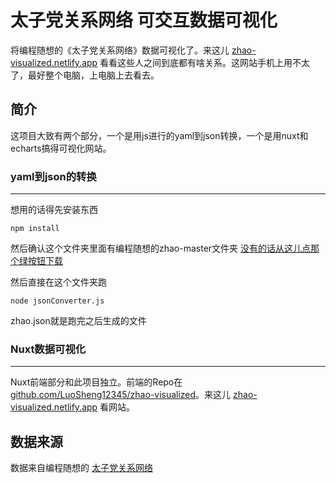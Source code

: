 # 太子党关系网络 可交互数据可视化
将编程随想的《太子党关系网络》数据可视化了。来这儿 [zhao-visualized.netlify.app](https://zhao-visualized.netlify.app) 看看这些人之间到底都有啥关系。这网站手机上用不太了，最好整个电脑，上电脑上去看去。
## 简介
这项目大致有两个部分，一个是用js进行的yaml到json转换，一个是用nuxt和echarts搞得可视化网站。
### yaml到json的转换
---

想用的话得先安装东西

    npm install

然后确认这个文件夹里面有编程随想的zhao-master文件夹 [没有的话从这儿点那个绿按钮下载](https://github.com/programthink/zhao)

然后直接在这个文件夹跑 

    node jsonConverter.js

zhao.json就是跑完之后生成的文件
### Nuxt数据可视化
---
Nuxt前端部分和此项目独立。前端的Repo在 [github.com/LuoSheng12345/zhao-visualized](https://github.com/LuoSheng12345/zhao-visualized)。来这儿 [zhao-visualized.netlify.app](https://zhao-visualized.netlify.app) 看网站。
    
## 数据来源
数据来自编程随想的 [太子党关系网络](https://github.com/programthink/zhao)
